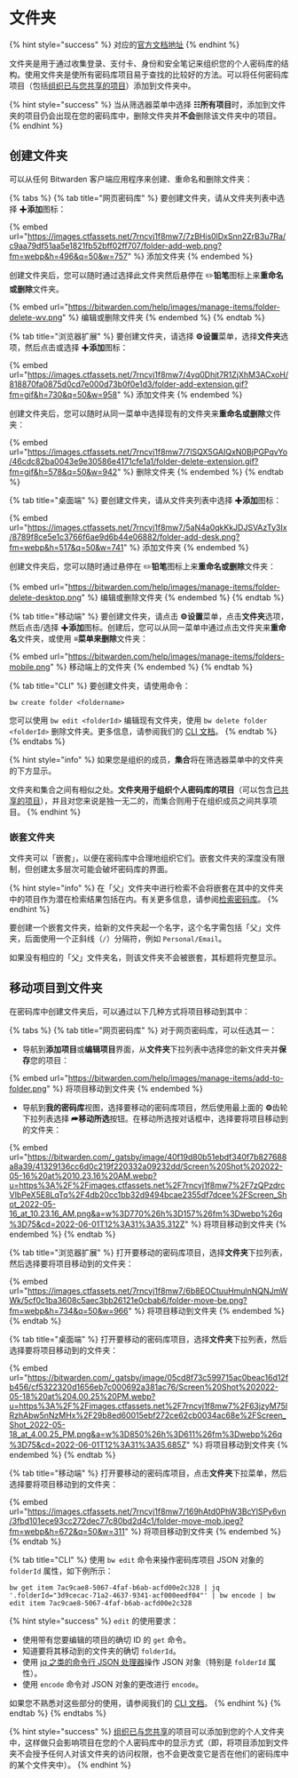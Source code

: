 # 文件夹

{% hint style="success" %}
对应的[官方文档地址](https://bitwarden.com/help/article/folders/)
{% endhint %}

文件夹是用于通过收集登录、支付卡、身份和安全笔记来组织您的个人密码库的结构。使用文件夹是使所有密码库项目易于查找的比较好的方法。可以将任何密码库项目（包括[组织已与您共享的项目](../vault-basics/sharing.md)）添加到文件夹中。

{% hint style="success" %}
当从筛选器菜单中选择 **☷所有项目**时，添加到文件夹的项目仍会出现在您的密码库中，删除文件夹并**不会**删除该文件夹中的项目。
{% endhint %}

## 创建文件夹 <a href="#create-a-folder" id="create-a-folder"></a>

可以从任何 Bitwarden 客户端应用程序来创建、重命名和删除文件夹：

{% tabs %}
{% tab title="网页密码库" %}
要创建文件夹，请从文件夹列表中选择 ✚**添加**图标：

{% embed url="https://images.ctfassets.net/7rncvj1f8mw7/7zBHis0lDxSnn2ZrB3u7Ra/c9aa79df51aa5e1821fb52bff02ff707/folder-add-web.png?fm=webp&h=496&q=50&w=757" %}
添加文件夹
{% endembed %}

创建文件夹后，您可以随时通过选择此文件夹然后悬停在 :pencil2:**铅笔**图标上来**重命名或删除**文件夹。

{% embed url="https://bitwarden.com/help/images/manage-items/folder-delete-wv.png" %}
编辑或删除文件夹
{% endembed %}
{% endtab %}

{% tab title="浏览器扩展" %}
要创建文件夹，请选择 **⚙️设置**菜单，选择**文件夹**选项，然后点击或选择 ✚**添加**图标：

{% embed url="https://images.ctfassets.net/7rncvj1f8mw7/4yq0Dhjt7R1ZjXhM3ACxoH/818870fa0875d0cd7e000d73b0f0e1d3/folder-add-extension.gif?fm=gif&h=730&q=50&w=958" %}
添加文件夹
{% endembed %}

创建文件夹后，您可以随时从同一菜单中选择现有的文件夹来**重命名或删除**文件夹：

{% embed url="https://images.ctfassets.net/7rncvj1f8mw7/7lSQX5GAIQxN0BjPGPqvYo/46cdc82ba0043e9e30586e4171cfe1a1/folder-delete-extension.gif?fm=gif&h=578&q=50&w=942" %}
删除文件夹
{% endembed %}
{% endtab %}

{% tab title="桌面端" %}
要创建文件夹，请从文件夹列表中选择 ✚**添加**图标：

{% embed url="https://images.ctfassets.net/7rncvj1f8mw7/5aN4a0qkKkJDJSVAzTy3Ix/8789f8ce5e1c3766f6ae9d6b44e06882/folder-add-desk.png?fm=webp&h=517&q=50&w=741" %}
添加文件夹
{% endembed %}

创建文件夹后，您可以随时通过悬停在 :pencil2:**铅笔**图标上来**重命名或删除**文件夹：

{% embed url="https://bitwarden.com/help/images/manage-items/folder-delete-desktop.png" %}
编辑或删除文件夹
{% endembed %}
{% endtab %}

{% tab title="移动端" %}
要创建文件夹，请点击 **⚙️设置**菜单，点击**文件夹**选项，然后点击/选择 ✚**添加**图标。创建后，您可以从同一菜单中通过点击文件夹来**重命名**文件夹，或使用 **≡**菜单来**删除**文件夹：

{% embed url="https://bitwarden.com/help/images/manage-items/folders-mobile.png" %}
移动端上的文件夹
{% endembed %}
{% endtab %}

{% tab title="CLI" %}
要创建文件夹，请使用命令：

```
bw create folder <foldername>
```

您可以使用 `bw edit <folderId>` 编辑现有文件夹，使用 `bw delete folder <folderId>` 删除文件夹。更多信息，请参阅我们的 [CLI 文档](../getting-started/bitwarden-cli.md)。
{% endtab %}
{% endtabs %}

{% hint style="info" %}
如果您是组织的成员，**集合**将在筛选器菜单中的文件夹的下方显示。

文件夹和集合之间有相似之处。**文件夹用于组织个人密码库的项目**（可以包含[已共享的项目](../vault-basics/sharing.md)），并且对您来说是独一无二的，而集合则用于在组织成员之间共享项目。
{% endhint %}

### 嵌套文件夹 <a href="#nested-folders" id="nested-folders"></a>

文件夹可以「嵌套」，以便在密码库中合理地组织它们。嵌套文件夹的深度没有限制，但创建太多层次可能会破坏密码库的界面。

{% hint style="info" %}
在「父」文件夹中进行检索不会将嵌套在其中的文件夹中的项目作为潜在检索结果包括在内。有关更多信息，请参阅[检索密码库](search-your-vault.md)。
{% endhint %}

要创建一个嵌套文件夹，给新的文件夹起一个名字，这个名字需包括「父」文件夹，后面使用一个正斜线（`/`）分隔符，例如 `Personal/Email`。

如果没有相应的「父」文件夹名，则该文件夹不会被嵌套，其标题将完整显示。

## 移动项目到文件夹 <a href="#move-items-to-a-folder" id="move-items-to-a-folder"></a>

在密码库中创建文件夹后，可以通过以下几种方式将项目移动到其中：

{% tabs %}
{% tab title="网页密码库" %}
对于网页密码库，可以任选其一：

* 导航到**添加项目**或**编辑项目**界面，从**文件夹**下拉列表中选择您的新文件夹并**保存**您的项目：

{% embed url="https://bitwarden.com/help/images/manage-items/add-to-folder.png" %}
将项目移动到文件夹
{% endembed %}

* 导航到**我的密码库**视图，选择要移动的密码库项目，然后使用最上面的 **⚙️**齿轮下拉列表选择 **⮫移动所选**按钮。在移动所选按对话框中，选择要将项目移动到的文件夹：

{% embed url="https://bitwarden.com/_gatsby/image/40f19d80b51ebdf340f7b827688a8a39/41329136cc6d0c219f220332a09232dd/Screen%20Shot%202022-05-16%20at%2010.23.16%20AM.webp?u=https%3A%2F%2Fimages.ctfassets.net%2F7rncvj1f8mw7%2F7zQPzdrcVIbPeX5E8LqTq%2F4db20cc1bb32d9494bcae2355df7dcee%2FScreen_Shot_2022-05-16_at_10.23.16_AM.png&a=w%3D770%26h%3D157%26fm%3Dwebp%26q%3D75&cd=2022-06-01T12%3A31%3A35.312Z" %}
将项目移动到文件夹
{% endembed %}
{% endtab %}

{% tab title="浏览器扩展" %}
打开要移动的密码库项目，选择**文件夹**下拉列表，然后选择要将项目移动到的文件夹：

{% embed url="https://images.ctfassets.net/7rncvj1f8mw7/6b8EOCtuuHmulnNQNJmWWk/5cf0c1ba3608c5aec3bb26121e0cbab6/folder-move-be.png?fm=webp&h=734&q=50&w=966" %}
将项目移动到文件夹
{% endembed %}
{% endtab %}

{% tab title="桌面端" %}
打开要移动的密码库项目，选择**文件夹**下拉列表，然后选择要将项目移动到的文件夹：

{% embed url="https://bitwarden.com/_gatsby/image/05cd8f73c599715ac0beac16d12fb456/cf5322320d1656eb7c000692a381ac76/Screen%20Shot%202022-05-18%20at%204.00.25%20PM.webp?u=https%3A%2F%2Fimages.ctfassets.net%2F7rncvj1f8mw7%2F63jzyM75IRzhAbw5nNzMHx%2F29b8ed60015ebf272ce62cb0034ac68e%2FScreen_Shot_2022-05-18_at_4.00.25_PM.png&a=w%3D850%26h%3D611%26fm%3Dwebp%26q%3D75&cd=2022-06-01T12%3A31%3A35.685Z" %}
将项目移动到文件夹
{% endembed %}
{% endtab %}

{% tab title="移动端" %}
打开要移动的密码库项目，点击**文件夹**下拉菜单，然后选择要将项目移动到的文件夹：

{% embed url="https://images.ctfassets.net/7rncvj1f8mw7/169hAtd0PhW3BcYlSPy6vn/3fbd101ece93cc272dec77c80bd2d4c1/folder-move-mob.jpeg?fm=webp&h=672&q=50&w=311" %}
将项目移动到文件夹
{% endembed %}
{% endtab %}

{% tab title="CLI" %}
使用 `bw edit` 命令来操作密码库项目 JSON 对象的 `folderId` 属性，如下例所示：

```
bw get item 7ac9cae8-5067-4faf-b6ab-acfd00e2c328 | jq '.folderId="3d9cecac-71a2-4637-9341-acf000eedf04"' | bw encode | bw edit item 7ac9cae8-5067-4faf-b6ab-acfd00e2c328
```

{% hint style="success" %}
`edit` 的使用要求：

* 使用带有您要编辑的项目的确切 ID 的 `get` 命令。
* 知道要将其移动到的文件夹的确切 `folderId`。
* 使用 [jq 之类的命令行 JSON 处理器](https://stedolan.github.io/jq/)操作 JSON 对象（特别是 `folderId` 属性）。
* 使用 `encode` 命令对 JSON 对象的更改进行 `encode`。

如果您不熟悉对这些部分的使用，请参阅我们的 [CLI 文档](../getting-started/bitwarden-cli.md)。
{% endhint %}
{% endtab %}
{% endtabs %}

{% hint style="success" %}
[组织已与您共享](../vault-basics/sharing.md)的项目可以添加到您的个人文件夹中，这样做只会影响项目在您的个人密码库中的显示方式（即，将项目添加到文件夹不会授予任何人对该文件夹的访问权限，也不会更改变它是否在他们的密码库中的某个文件夹中）。
{% endhint %}

